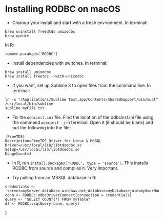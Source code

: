 # Installing RODBC on macOS


- Cleanup your install and start with a fresh environment. In terminal:
```
brew uninstall freedtds unixodbc
brew update
```
In R:
```
remove.pacakges('RODBC')
```

- Install dependencies with switches. In terminal:
```
brew install unixodbc
brew install freetds --with-unixodbc
```

- If you want, set up Sublime 3 to open files from the command line. In terminal:
```
ln -s "/Applications/Sublime Text.app/Contents/SharedSupport/bin/subl" /usr/local/bin/sublime
sublime myFile.txt
```

- Fix the `odbcinst.ini` file. 
Find the location of the odbcinst.ini file using the command `odbcinst -j` in terminal.
Open it (it should be blank) and put the following into the file:
```
[FreeTDS]
Description=FreeTDS Driver for Linux & MSSQL
Driver=/usr/local/lib/libtdsodbc.so
Setup=/usr/local/lib/libtdsodbc.so
UsageCount=1
```
- in R, run `install.packages('RODBC', type = 'source')`. This installs RODBC from source and compiles it. Very important.

- Try pulling from an MSSQL database in R:
```
credentials <- 'server=myServer.database.windows.net;database=myDatabase;uid=myUserName;pwd=myPassword;Port=1433;driver=FreeTDS;TDS_Version=8.0;'
conn <- RODBC::odbcDriverConnect(connection = credentials)
query <- "SELECT COUNT(*) FROM myTable"
df <- RODBC::sqlQuery(conn, query)
```
}
